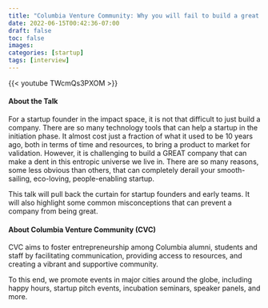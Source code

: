```yaml
---
title: "Columbia Venture Community: Why you will fail to build a great social impact startup"
date: 2022-06-15T00:42:36-07:00
draft: false
toc: false
images:
categories: [startup]
tags: [interview]
---
```


{{< youtube TWcmQs3PXOM >}}

#### About the Talk
For a startup founder in the impact space, it is not that difficult to just build a company. There are so many technology tools that can help a startup in the initiation phase. It almost cost just a fraction of what it used to be 10 years ago, both in terms of time and resources, to bring a product to market for validation. However, it is challenging to build a GREAT company that can make a dent in this entropic universe we live in. There are so many reasons, some less obvious than others, that can completely derail your smooth-sailing, eco-loving, people-enabling startup. 

This talk will pull back the curtain for startup founders and early teams. It will also highlight some common misconceptions that can prevent a company from being great.

#### About Columbia Venture Community (CVC)
CVC aims to foster entrepreneurship among Columbia alumni, students and staff by facilitating communication, providing access to resources, and creating a vibrant and supportive community.

To this end, we promote events in major cities around the globe, including happy hours, startup pitch events, incubation seminars, speaker panels, and more.